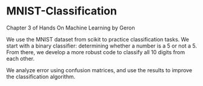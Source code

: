 # MNIST-Classification
Chapter 3 of Hands On Machine Learning by Geron

We use the MNIST dataset from scikit to practice classification tasks. We start with a binary classifier: determining whether a number is a 5 or not a 5. From there, we develop a more robust code to classify all 10 digits from each other.

We analyze error using confusion matrices, and use the results to improve the classification algorithm.
